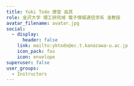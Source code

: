 ```yaml
---
title: Yuki Todo 唐堂 由其
role: 金沢大学 理工研究域 電子情報通信学系 准教授
avatar_filename: avatar.jpg
social:
  - display:
      header: false
    link: mailto:yktodo@ec.t.kanazawa-u.ac.jp
    icon_pack: fas
    icon: envelope
superuser: false
user_groups:
  - Instructors
---
```

